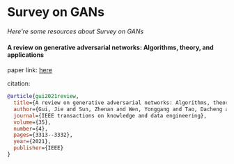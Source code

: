 # Survey on GANs
*Here're some resources about Survey on GANs*


#### A review on generative adversarial networks: Algorithms, theory, and applications

paper link: [here](https://arxiv.org/pdf/2001.06937)

citation: 
```bibtex
@article{gui2021review,
  title={A review on generative adversarial networks: Algorithms, theory, and applications},
  author={Gui, Jie and Sun, Zhenan and Wen, Yonggang and Tao, Dacheng and Ye, Jieping},
  journal={IEEE transactions on knowledge and data engineering},
  volume={35},
  number={4},
  pages={3313--3332},
  year={2021},
  publisher={IEEE}
}
```
    